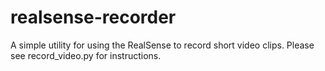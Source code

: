 # realsense-recorder

A simple utility for using the RealSense to record short video clips. Please see record_video.py for instructions.
